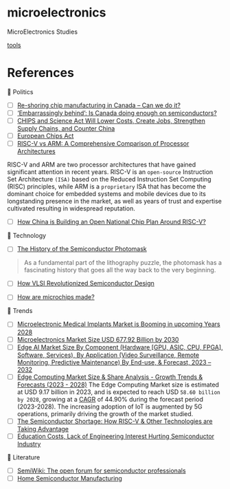# microelectronics
MicroElectronics Studies

[tools](tools)

# References

:round_pushpin: Politics

- [ ] [Re-shoring chip manufacturing in Canada – Can we do it?](https://www.ept.ca/2023/06/re-shoring-chip-manufacturing-in-canada-can-we-do-it/)
- [ ] [‘Embarrassingly behind’: Is Canada doing enough on semiconductors?](https://globalnews.ca/news/9787308/canada-semiconductors-taiwan-china/)
- [ ] [CHIPS and Science Act Will Lower Costs, Create Jobs, Strengthen Supply Chains, and Counter China](https://www.whitehouse.gov/briefing-room/statements-releases/2022/08/09/fact-sheet-chips-and-science-act-will-lower-costs-create-jobs-strengthen-supply-chains-and-counter-china/)
- [ ] [European Chips Act](https://commission.europa.eu/strategy-and-policy/priorities-2019-2024/europe-fit-digital-age/european-chips-act_en)
- [ ] [RISC-V vs ARM: A Comprehensive Comparison of Processor Architectures](https://www.wevolver.com/article/risc-v-vs-arm-a-comprehensive-comparison-of-processor-architectures)

RISC-V and ARM are two processor architectures that have gained significant attention in recent years. RISC-V is an `open-source` Instruction Set Architecture `(ISA)` based on the Reduced Instruction Set Computing (RISC) principles, while ARM is a `proprietary` ISA that has become the dominant choice for embedded systems and mobile devices due to its longstanding presence in the market, as well as years of trust and expertise cultivated resulting in widespread reputation. 

- [ ] [How China is Building an Open National Chip Plan Around RISC-V?](https://www.hpcwire.com/2023/07/19/how-china-is-building-an-open-national-chip-plan-around-risc-v)


:round_pushpin: Technology

- [ ] [The History of the Semiconductor Photomask](https://www.youtube.com/watch?v=Pt9NEnWmyMo)
> As a fundamental part of the lithography puzzle, the photomask has a fascinating history that goes all the way back to the very beginning.
- [ ] [How VLSI Revolutionized Semiconductor Design](https://www.youtube.com/watch?v=XgbxFVyKMMo)
- [ ] [How are microchips made?](https://www.youtube.com/watch?v=g8Qav3vIv9s)


:round_pushpin: Trends

- [ ] [Microelectronic Medical Implants Market is Booming in upcoming Years 2028](https://www.wicz.com/story/48526014/microelectronic-medical-implants-market-is-booming-in-upcoming-years-2028)
- [ ] [Microelectronics Market Size USD 677.92 Billion by 2030](https://www.vantagemarketresearch.com/industry-report/microelectronics-market-1579)
- [ ] [Edge AI Market Size By Component (Hardware \[GPU, ASIC, CPU, FPGA\], Software, Services), By Application (Video Surveillance, Remote Monitoring, Predictive Maintenance) By End-use, & Forecast, 2023 – 2032](https://www.gminsights.com/industry-analysis/edge-ai-market)
- [ ] [Edge Computing Market Size & Share Analysis - Growth Trends & Forecasts (2023 - 2028)](https://www.globenewswire.com/news-release/2023/08/16/2726720/0/en/Edge-Computing-Market-Size-Share-Analysis-Growth-Trends-Forecasts-2023-2028.html)
The Edge Computing Market size is estimated at USD 9.17 billion in 2023, and is expected to reach USD `58.60 billion by 2028`, growing at a [CAGR](https://www.investopedia.com/terms/c/cagr.asp) of 44.90% during the forecast period (2023-2028). The increasing adoption of IoT is augmented by 5G operations, primarily driving the growth of the market studied.
- [ ] [The Semiconductor Shortage: How RISC-V & Other Technologies are Taking Advantage](https://www.electropages.com/blog/2023/01/semiconductor-shortage-how-risc-v-and-other-technologies-are-taking-advantage)
- [ ] [Education Costs, Lack of Engineering Interest Hurting Semiconductor Industry](https://www.hpcwire.com/2023/05/02/education-costs-lack-of-engineering-interest-hurting-semiconductor-industry/)

:round_pushpin: Literature

- [ ] [SemiWiki: The open forum for semiconductor professionals](https://semiwiki.com)
- [ ] [Home Semiconductor Manufacturing](https://www.instructables.com/Home-Semiconductor-Manufacturing/)
